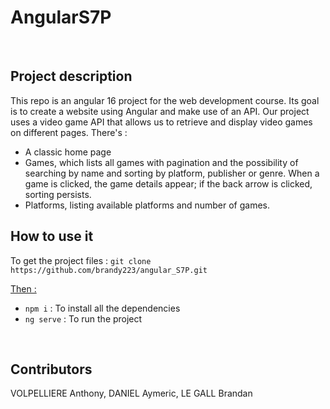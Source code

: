 # AngularS7P

<br>

## Project description

This repo is an angular 16 project for the web development course.
Its goal is to create a website using Angular and make use of an API.
Our project uses a video game API that allows us to retrieve and display video games on different pages. There's :
- A classic home page
- Games, which lists all games with pagination and the possibility of searching by name and sorting by platform, publisher or genre. When a game is clicked, the game details appear; if the back arrow is clicked, sorting persists.
- Platforms, listing available platforms and number of games.

## How to use it

To get the project files :
`git clone https://github.com/brandy223/angular_S7P.git`

<u>Then :</u>
- `npm i` : To install all the dependencies
- `ng serve` : To run the project

<br>

## Contributors

VOLPELLIERE Anthony, DANIEL Aymeric, LE GALL Brandan
